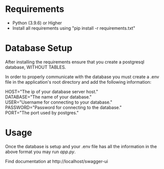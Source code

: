 # Requirements  
  
* Python (3.9.6) or Higher  
* Install all requirements using "pip install -r requirements.txt"

# Database Setup  
After installing the requirements ensure that you create a postgresql database, WITHOUT TABLES.

In order to properly communicate with the database you must create a .env file in the application's root directory and add the following information:  

HOST="The ip of your database server host."  
DATABASE="The name of your database."  
USER="Username for connecting to your database."  
PASSWORD="Password for connecting to the database."  
PORT="The port used by postgres."
  
# Usage  
Once the database is setup and your .env file has all the information in the above format you may run *app.py*.  

Find documentation at http://localhost/swagger-ui




